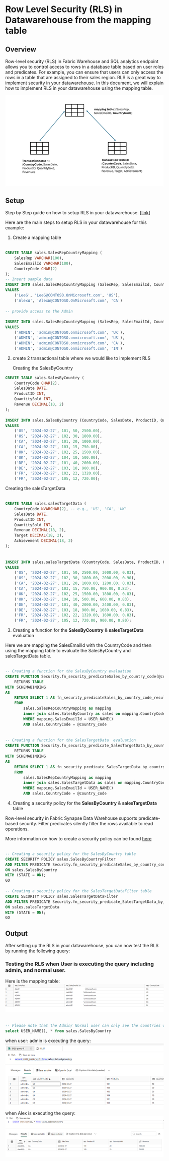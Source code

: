 # Row Level Security (RLS) in Datawarehouse from the mapping table

## Overview

Row-level security (RLS) in Fabric Warehouse and SQL analytics endpoint allows you to control access to rows in a database table based on user roles and predicates. For example, you can ensure that users can only access the rows in a table that are assigned to their sales region. RLS is a great way to implement security in your datawarehouse.
In this document, we will explain how to implement RLS in your datawarehouse using the mapping table.

![alt text](https://github.com/Sam-Panda/FABRICation/blob/main/datawarehouse/rls/.media/image.png)

## Setup

Step by Step guide on how to setup RLS in your datawarehouse. [[link](https://learn.microsoft.com/en-us/fabric/data-warehouse/tutorial-row-level-security)]

Here are the main steps to setup RLS in your datawarehouse for this example:
1. Create a mapping table
``` sql

CREATE TABLE sales.SalesRepCountryMapping (
    SalesRep VARCHAR(100),
    SalesEmailId VARCHAR(100),
    CountryCode CHAR(2)
);
-- Insert sample data
INSERT INTO sales.SalesRepCountryMapping (SalesRep, SalesEmailId, CountryCode)
VALUES
    ('LeeG', 'LeeG@CONTOSO.OnMicrosoft.com', 'US'),
    ('AlexW', 'AlexW@CONTOSO.OnMicrosoft.com', 'CA')

-- provide access to the Admin

INSERT INTO sales.SalesRepCountryMapping (SalesRep, SalesEmailId, CountryCode)
VALUES
    ('ADMIN', 'admin@CONTOSO.onmicrosoft.com', 'UK'),
    ('ADMIN', 'admin@CONTOSO.onmicrosoft.com', 'US'),
    ('ADMIN', 'admin@CONTOSO.onmicrosoft.com', 'CA'),
    ('ADMIN', 'admin@CONTOSO.onmicrosoft.com', 'IN')

```
2. create 2 transactional table where we would like to implement RLS

    Creating the SalesByCountry 
``` sql
CREATE TABLE sales.SalesByCountry (
    CountryCode CHAR(2),
    SalesDate DATE,
    ProductID INT,
    QuantitySold INT,
    Revenue DECIMAL(10, 2)
);

INSERT INTO sales.SalesByCountry (CountryCode, SalesDate, ProductID, QuantitySold, Revenue)
VALUES
    ('US', '2024-02-27', 101, 50, 2500.00),
    ('US', '2024-02-27', 102, 30, 1800.00),
    ('CA', '2024-02-27', 101, 20, 1000.00),
    ('CA', '2024-02-27', 103, 15, 750.00),
    ('UK', '2024-02-27', 102, 25, 1500.00),
    ('UK', '2024-02-27', 104, 10, 500.00),
    ('DE', '2024-02-27', 101, 40, 2000.00),
    ('DE', '2024-02-27', 103, 18, 900.00),
    ('FR', '2024-02-27', 102, 22, 1320.00),
    ('FR', '2024-02-27', 105, 12, 720.00);

```
 Creating the salesTargetData

``` sql

CREATE TABLE sales.salesTargetData (
    CountryCode NVARCHAR(2), -- e.g., 'US', 'CA', 'UK'
    SalesDate DATE,
    ProductID INT,
    QuantitySold INT,
    Revenue DECIMAL(18, 2),
    Target DECIMAL(18, 2),
    Achievement DECIMAL(18, 2)
);


INSERT INTO sales.salesTargetData (CountryCode, SalesDate, ProductID, QuantitySold, Revenue, Target, Achievement)
VALUES
    ('US', '2024-02-27', 101, 50, 2500.00, 3000.00, 0.83),
    ('US', '2024-02-27', 102, 30, 1800.00, 2000.00, 0.90),
    ('CA', '2024-02-27', 101, 20, 1000.00, 1200.00, 0.83),
    ('CA', '2024-02-27', 103, 15, 750.00, 900.00, 0.83),
    ('UK', '2024-02-27', 102, 25, 1500.00, 1800.00, 0.83),
    ('UK', '2024-02-27', 104, 10, 500.00, 600.00, 0.83),
    ('DE', '2024-02-27', 101, 40, 2000.00, 2400.00, 0.83),
    ('DE', '2024-02-27', 103, 18, 900.00, 1080.00, 0.83),
    ('FR', '2024-02-27', 102, 22, 1320.00, 1600.00, 0.83),
    ('FR', '2024-02-27', 105, 12, 720.00, 900.00, 0.80);
```

3. Creating a function for the **SalesByCountry** &  **salesTargetData** evaluation

Here we are mapping the SalesEmailId with the CountryCode and then using the mapping table to evaluate the SalesByCountry and salesTargetData table.

``` sql

-- Creating a function for the SalesByCountry evaluation
CREATE FUNCTION Security.fn_security_predicateSales_by_country_code(@country_code AS varchar(50))
    RETURNS TABLE
WITH SCHEMABINDING
AS
    RETURN SELECT 1 AS fn_security_predicateSales_by_country_code_result
    FROM
        sales.SalesRepCountryMapping as mapping
        inner join sales.SalesByCountry as sales on mapping.CountryCode = sales.CountryCode
        WHERE mapping.SalesEmailId = USER_NAME()
        AND sales.CountryCode = @country_code


-- Creating a function for the SalesTargetData  evaluation
CREATE FUNCTION Security.fn_security_predicate_SalesTargetData_by_country(@country_code AS varchar(50))
    RETURNS TABLE
WITH SCHEMABINDING
AS
    RETURN SELECT 1 AS fn_security_predicate_SalesTargetData_by_country_result
    FROM
        sales.SalesRepCountryMapping as mapping
        inner join sales.SalesTargetData as sales on mapping.CountryCode = sales.CountryCode
        WHERE mapping.SalesEmailId = USER_NAME()
        AND sales.CountryCode = @country_code

```
4. Creating a security policy for the **SalesByCountry** &  **salesTargetData** table

Row-level security in Fabric Synapse Data Warehouse supports predicate-based security. Filter predicates silently filter the rows available to read operations.

More information on how to create a security policy can be found [here](https://learn.microsoft.com/en-us/fabric/data-warehouse/row-level-security#predicate-based-row-level-security15)

``` sql

-- Creating a security policy for the SalesByCountry table
CREATE SECURITY POLICY sales.SalesByCountryFilter
ADD FILTER PREDICATE Security.fn_security_predicateSales_by_country_code(CountryCode)
ON sales.SalesByCountry
WITH (STATE = ON);
GO

-- Creating a security policy for the SalesTargetDataFilter table
CREATE SECURITY POLICY sales.SalesTargetDataFilter
ADD FILTER PREDICATE Security.fn_security_predicate_SalesTargetData_by_country(CountryCode)
ON sales.salesTargetData
WITH (STATE = ON);
GO


```
## Output

After setting up the RLS in your datawarehouse, you can now test the RLS by running the following query:
### Testing the RLS when User is executing the query including admin, and normal user. 

Here is the mapping table:
![alt text](https://github.com/Sam-Panda/FABRICation/blob/main/datawarehouse/rls/.media/image-3.png)

``` sql

-- Please note that the Admin/ Normal user can only see the countries which are specified in the mapping table
select USER_NAME(), * from sales.SalesByCountry
```

when user: admin is exceuting the query:
![alt text](https://github.com/Sam-Panda/FABRICation/blob/main/datawarehouse/rls/.media/image-1.png)
when Alex is executing the query:
![alt text](https://github.com/Sam-Panda/FABRICation/blob/main/datawarehouse/rls/.media/image-2.png)